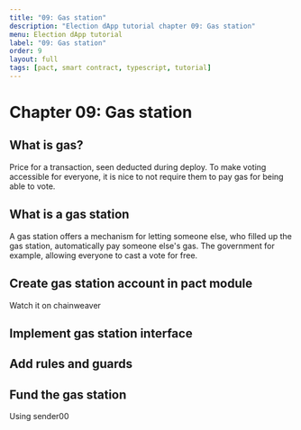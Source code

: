 ```yaml
---
title: "09: Gas station"
description: "Election dApp tutorial chapter 09: Gas station"
menu: Election dApp tutorial
label: "09: Gas station"
order: 9
layout: full
tags: [pact, smart contract, typescript, tutorial]
---
```


# Chapter 09: Gas station

## What is gas?

Price for a transaction, seen deducted during deploy. To make voting accessible
for everyone, it is nice to not require them to pay gas for being able to vote.

## What is a gas station

A gas station offers a mechanism for letting someone else, who filled up the
gas station, automatically pay someone else's gas. The government for example,
allowing everyone to cast a vote for free.

## Create gas station account in pact module

Watch it on chainweaver

## Implement gas station interface


## Add rules and guards

## Fund the gas station

Using sender00
